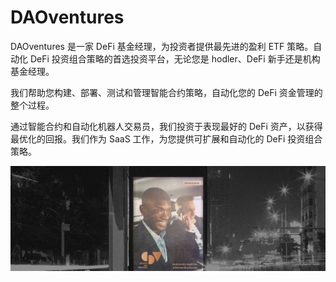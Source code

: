 # DAOventures

<p>DAOventures 是一家 DeFi 基金经理，为投资者提供最先进的盈利 ETF 策略。自动化 DeFi 投资组合策略的首选投资平台，无论您是 hodler、DeFi 新手还是机构基金经理。</p>
<p>我们帮助您构建、部署、测试和管理智能合约策略，自动化您的 DeFi 资金管理的整个过程。</p>
<p>通过智能合约和自动化机器人交易员，我们投资于表现最好的 DeFi 资产，以获得最优化的回报。我们作为 SaaS 工作，为您提供可扩展和自动化的 DeFi 投资组合策略。</p>

![1500x500](1500x500.jpg)

